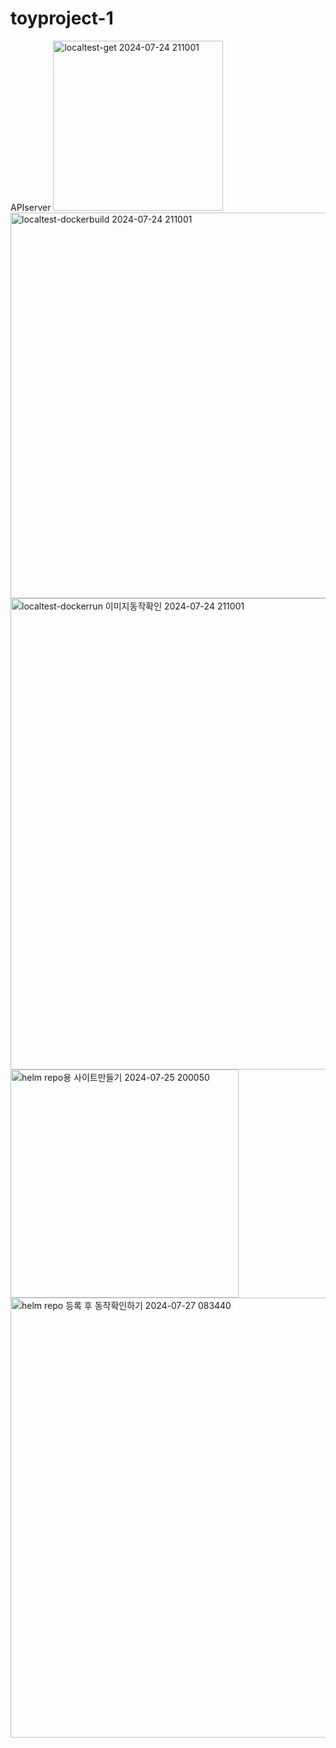 # toyproject-1
APIserver
<img width="272" alt="localtest-get 2024-07-24 211001" src="https://github.com/user-attachments/assets/231ab905-cf02-42f9-b171-757d5e519410">
<img width="617" alt="localtest-dockerbuild 2024-07-24 211001" src="https://github.com/user-attachments/assets/3e69daec-2f29-4155-952f-e71cf5211e87">
<img width="754" alt="localtest-dockerrun 이미지동작확인 2024-07-24 211001" src="https://github.com/user-attachments/assets/27a7d0e5-b203-42f7-ac88-5473928be174">
<img width="365" alt="helm repo용 사이트만들기 2024-07-25 200050" src="https://github.com/user-attachments/assets/21601a8e-23a2-4572-8f9a-a86b26b08642">
<img width="704" alt="helm repo 등록 후 동작확인하기 2024-07-27 083440" src="https://github.com/user-attachments/assets/9cd06b17-43e6-4fc2-a324-08a3cead468a">
